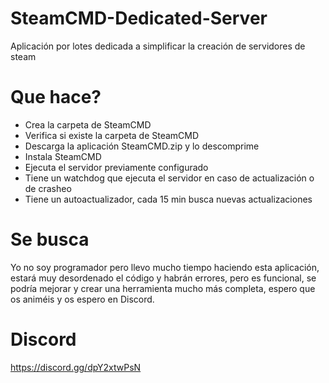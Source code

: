 # SteamCMD-Dedicated-Server
Aplicación por lotes dedicada a simplificar la creación de servidores de steam

# Que hace?
* Crea la carpeta de SteamCMD
* Verifica si existe la carpeta de SteamCMD
* Descarga la aplicación SteamCMD.zip y lo descomprime
* Instala SteamCMD
* Ejecuta el servidor previamente configurado
* Tiene un watchdog que ejecuta el servidor en caso de actualización o de crasheo
* Tiene un autoactualizador, cada 15 min busca nuevas actualizaciones

# Se busca
Yo no soy programador pero llevo mucho tiempo haciendo esta aplicación,
estará muy desordenado el código y habrán errores, pero es funcional,
se podría mejorar y crear una herramienta mucho más completa, 
espero que os animéis y os espero en Discord.

# Discord 
https://discord.gg/dpY2xtwPsN
